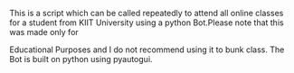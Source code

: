 This is a script which can be called repeatedly to attend all online classes for a student
from KIIT University using a python Bot.Please note that this was made only for

Educational Purposes and I do not recommend using it to bunk class. The Bot is built on
python using pyautogui.
